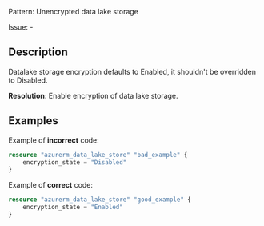 Pattern: Unencrypted data lake storage

Issue: -

## Description

Datalake storage encryption defaults to Enabled, it shouldn't be overridden to Disabled.

**Resolution**: Enable encryption of data lake storage.

## Examples

Example of **incorrect** code:

```terraform
resource "azurerm_data_lake_store" "bad_example" {
	encryption_state = "Disabled"
}
```

Example of **correct** code:

```terraform
resource "azurerm_data_lake_store" "good_example" {
	encryption_state = "Enabled"
}
```